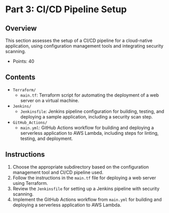 # Part 3: CI/CD Pipeline Setup

## Overview

This section assesses the setup of a CI/CD pipeline for a cloud-native application, using configuration management tools and integrating security scanning.

- Points: 40

## Contents

- `Terraform/`
  - `main.tf`: Terraform script for automating the deployment of a web server on a virtual machine.
- `Jenkins/`
  - `Jenkinsfile`: Jenkins pipeline configuration for building, testing, and deploying a sample application, including a security scan step.
- `GitHub_Actions/`
  - `main.yml`: GitHub Actions workflow for building and deploying a serverless application to AWS Lambda, including steps for linting, testing, and deployment.

## Instructions

1. Choose the appropriate subdirectory based on the configuration management tool and CI/CD pipeline used.
2. Follow the instructions in the `main.tf` file for deploying a web server using Terraform.
3. Review the `Jenkinsfile` for setting up a Jenkins pipeline with security scanning.
4. Implement the GitHub Actions workflow from `main.yml` for building and deploying a serverless application to AWS Lambda.
